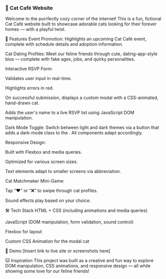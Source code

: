 ### 🐾 Cat Café Website

Welcome to the purrfectly cozy corner of the internet! This is a fun, fictional Cat Café website built to showcase adorable cats looking for their forever homes — with a playful twist.

🌟 Features
Event Promotion: Highlights an upcoming Cat Café event, complete with schedule details and adoption information.

Cat Dating Profiles: Meet our feline friends through cute, dating-app-style bios — complete with fake ages, jobs, and quirky personalities.

Interactive RSVP Form:

Validates user input in real-time.

Highlights errors in red.

On successful submission, displays a custom modal with a CSS-animated, hand-drawn cat.

Adds the user's name to a live RSVP list using JavaScript DOM manipulation.

Dark Mode Toggle: Switch between light and dark themes via a button that adds a dark-mode class to the <body>. All components adapt accordingly.

Responsive Design:

Built with Flexbox and media queries.

Optimized for various screen sizes.

Text elements adapt to smaller screens via abbreviation.

Cat Matchmaker Mini-Game:

Tap “❤️” or “❌” to swipe through cat profiles.

Sound effects play based on your choice.

🛠️ Tech Stack
HTML + CSS (including animations and media queries)

JavaScript (DOM manipulation, form validation, sound control)

Flexbox for layout

Custom CSS Animation for the modal cat

📸 Demo
[Insert link to live site or screenshots here]

🐱 Inspiration
This project was built as a creative and fun way to explore DOM manipulation, CSS animations, and responsive design — all while showing some love for our feline friends!

